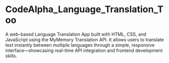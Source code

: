 # CodeAlpha_Language_Translation_Too
A web-based Language Translation App built with HTML, CSS, and JavaScript using the MyMemory Translation API. It allows users to translate text instantly between multiple languages through a simple, responsive interface—showcasing real-time API integration and frontend development skills.
